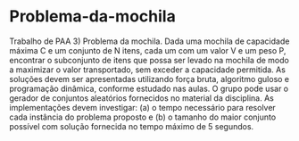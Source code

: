 # Problema-da-mochila
Trabalho de PAA
3) Problema da mochila. Dada uma mochila de capacidade máxima C e um conjunto de N itens, cada um com um valor V e um peso P, encontrar o subconjunto de itens que possa ser levado na mochila de modo a maximizar o valor transportado, sem exceder a capacidade permitida. As soluções devem ser apresentadas utilizando força bruta, algoritmo guloso e programação dinâmica, conforme estudado nas aulas. O grupo pode usar o gerador de conjuntos aleatórios fornecidos no material da disciplina.  As implementações devem investigar: (a) o tempo necessário para resolver cada instância do problema proposto e (b) o tamanho do maior conjunto possível com solução fornecida no tempo máximo de 5 segundos. 
